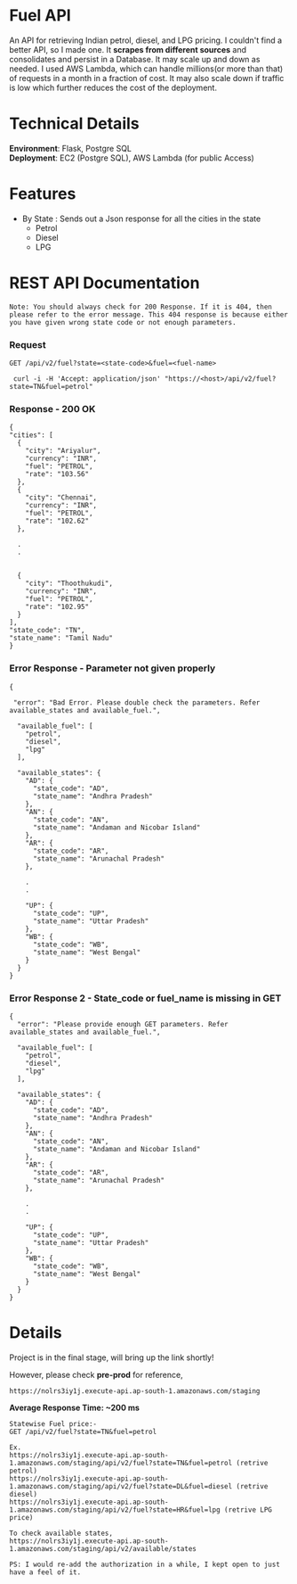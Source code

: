 # Fuel API
An API for retrieving Indian petrol, diesel, and LPG pricing. I couldn't find a better API, so I made one. It **scrapes from different sources** and consolidates and persist in a Database. It may scale up and down as needed. I used AWS Lambda, which can handle millions(or more than that) of requests in a month in a fraction of cost. It may also scale down if traffic is low which further reduces the cost of the deployment.


# Technical Details
**Environment**: Flask, Postgre SQL <br>
**Deployment**: EC2 (Postgre SQL), AWS Lambda (for public Access)

# Features
- By State : Sends out a Json response for all the cities in the state
    - Petrol
    - Diesel
    - LPG
# REST API Documentation

`Note: You should always check for 200 Response. If it is 404, then please refer to the error message. This 404 response is because either you have given wrong state code or not enough parameters.`

### Request

`GET /api/v2/fuel?state=<state-code>&fuel=<fuel-name>`

     curl -i -H 'Accept: application/json' "https://<host>/api/v2/fuel?state=TN&fuel=petrol"

### Response - 200 OK

  ```
  {
  "cities": [
    {
      "city": "Ariyalur", 
      "currency": "INR", 
      "fuel": "PETROL", 
      "rate": "103.56"
    }, 
    {
      "city": "Chennai", 
      "currency": "INR", 
      "fuel": "PETROL", 
      "rate": "102.62"
    },
    
    .
    .
    
    
    {
      "city": "Thoothukudi", 
      "currency": "INR", 
      "fuel": "PETROL", 
      "rate": "102.95"
    }
  ], 
  "state_code": "TN", 
  "state_name": "Tamil Nadu"
}
```


### Error Response  - Parameter not given properly

```
{
 
 "error": "Bad Error. Please double check the parameters. Refer available_states and available_fuel.",
 
  "available_fuel": [
    "petrol", 
    "diesel", 
    "lpg"
  ], 
  
  "available_states": {
    "AD": {
      "state_code": "AD", 
      "state_name": "Andhra Pradesh"
    }, 
    "AN": {
      "state_code": "AN", 
      "state_name": "Andaman and Nicobar Island"
    }, 
    "AR": {
      "state_code": "AR", 
      "state_name": "Arunachal Pradesh"
    }, 
    
    .
    .
    
    "UP": {
      "state_code": "UP", 
      "state_name": "Uttar Pradesh"
    }, 
    "WB": {
      "state_code": "WB", 
      "state_name": "West Bengal"
    }
  }
}

```
### Error Response 2 - State_code or fuel_name is missing in GET

```
{
  "error": "Please provide enough GET parameters. Refer available_states and available_fuel.",
  
  "available_fuel": [
    "petrol", 
    "diesel", 
    "lpg"
  ], 
  
  "available_states": {
    "AD": {
      "state_code": "AD", 
      "state_name": "Andhra Pradesh"
    }, 
    "AN": {
      "state_code": "AN", 
      "state_name": "Andaman and Nicobar Island"
    }, 
    "AR": {
      "state_code": "AR", 
      "state_name": "Arunachal Pradesh"
    }, 
    
    .
    .
    
    "UP": {
      "state_code": "UP", 
      "state_name": "Uttar Pradesh"
    }, 
    "WB": {
      "state_code": "WB", 
      "state_name": "West Bengal"
    }
  }
}

```
 

# Details
Project is in the final stage, will bring up the link shortly!

However, please check **pre-prod** for reference, <br>
```
https://nolrs3iy1j.execute-api.ap-south-1.amazonaws.com/staging
```

**Average Response Time: ~200 ms**

```
Statewise Fuel price:-
GET /api/v2/fuel?state=TN&fuel=petrol 

Ex.
https://nolrs3iy1j.execute-api.ap-south-1.amazonaws.com/staging/api/v2/fuel?state=TN&fuel=petrol (retrive petrol) 
https://nolrs3iy1j.execute-api.ap-south-1.amazonaws.com/staging/api/v2/fuel?state=DL&fuel=diesel (retrive diesel)
https://nolrs3iy1j.execute-api.ap-south-1.amazonaws.com/staging/api/v2/fuel?state=HR&fuel=lpg (retrive LPG price)

To check available states,
https://nolrs3iy1j.execute-api.ap-south-1.amazonaws.com/staging/api/v2/available/states

PS: I would re-add the authorization in a while, I kept open to just have a feel of it.
```
